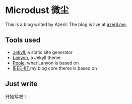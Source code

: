 # Microdust 微尘

This is a blog writed by Azeril. The blog is live at [azeril.me](http://azeril.me/).

## Tools used

* [Jekyll](http://jekyllrb.com/), a static site generator
* [Lanyon](https://github.com/poole/lanyon), a Jekyll theme
* [Poole](http://getpoole.com/), what Lanyon is based on
* [IEEE-IIT](https://github.com/IEEE-IIT/website/),my blog core theme is based on

## Just write

开始写吧！
